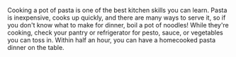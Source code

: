 Cooking a pot of pasta is one of the best kitchen skills you can learn. Pasta is inexpensive, cooks up quickly, and there are many ways to serve it, so if you don't know what to make for dinner, boil a pot of noodles! While they're cooking, check your pantry or refrigerator for pesto, sauce, or vegetables you can toss in. Within half an hour, you can have a homecooked pasta dinner on the table.